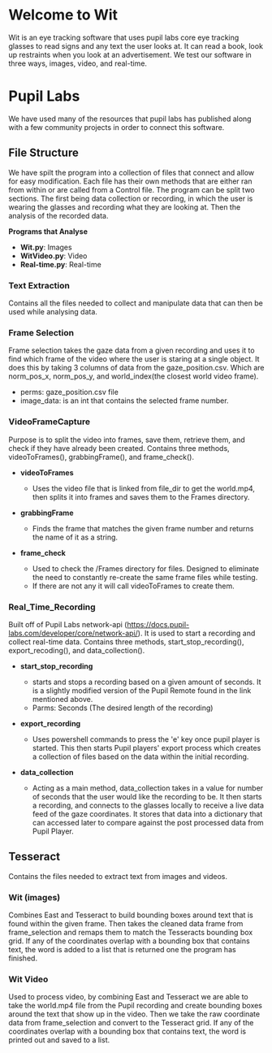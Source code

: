 # Welcome to Wit
Wit is an eye tracking software that uses pupil labs core eye tracking glasses to read signs and any text the user looks at. It can read a book, look up restraints when you look at an advertisement.
We test our software in three ways, images, video, and real-time.


# Pupil Labs
We have used many of the resources that pupil labs has published along with a few community projects in order to connect this software.


## File Structure
We have spilt the program into a collection of files that connect and allow for easy modification. 
Each file has their own methods that are either ran from within or are called from a Control file.
The program can be split two sections. The first being data collection or recording, in which the user is wearing the glasses and recording what they are looking at. Then the analysis of the recorded data.

**Programs that Analyse**
- **Wit.py**: Images
- **WitVideo.py**: Video
- **Real-time.py**: Real-time

### Text Extraction
Contains all the files needed to collect and manipulate data that can then be used while analysing data.

### Frame Selection
Frame selection takes the gaze data from a given recording and uses it to find which frame of the video where the user is staring at a single object.
It does this by taking 3 columns of data from the gaze_position.csv. Which are norm_pos_x, norm_pos_y, and world_index(the closest world video frame).
- perms: gaze_position.csv file
- image_data: is an int that contains the selected frame number.

### VideoFrameCapture
Purpose is to split the video into frames, save them, retrieve them, and check if they have already been created.
Contains three methods, videoToFrames(), grabbingFrame(), and frame_check().

- **videoToFrames**
    - Uses the video file that is linked from file_dir to get the world.mp4, then splits it into frames and saves them 
to the Frames directory.

- **grabbingFrame**
    - Finds the frame that matches the given frame number and returns the name of it as a string.

- **frame_check**
    - Used to check the /Frames directory for files. Designed to eliminate the need to constantly re-create the same frame files while testing.
    - If there are not any it will call videoToFrames to create them.

### Real_Time_Recording
Built off of Pupil Labs network-api (https://docs.pupil-labs.com/developer/core/network-api/). It is used to start a recording and collect real-time data. 
Contains three methods, start_stop_recording(), export_recoding(), and data_collection().

- **start_stop_recording**
    - starts and stops a recording based on a given amount of seconds. It is a slightly modified version of the Pupil Remote found in the link mentioned above.
    - Parms: Seconds (The desired length of the recording)

- **export_recording**
    - Uses powershell commands to press the 'e' key once pupil player is started. This then starts 
    Pupil players' export process which creates a collection of files based on the data within the initial recording.

- **data_collection**
    - Acting as a main method, data_collection takes in a value for number of seconds that the user would like the recording to be. 
    It then starts a recording, and connects to the glasses locally to receive a live data feed of the gaze coordinates.
    It stores that data into a dictionary that can accessed later to compare against the post processed data from 
    Pupil Player.

## Tesseract
Contains the files needed to extract text from images and videos.

### Wit (images)
Combines East and Tesseract to build bounding boxes around text that is found within the given frame.
Then takes the cleaned data frame from frame_selection and remaps them to match the Tesseracts
bounding box grid. If any of the coordinates overlap with a bounding box that contains text, the word is added to a list that is returned one the program has finished.

### Wit Video
Used to process video, by combining East and Tesseract we are able to take the world.mp4 file from the Pupil recording and create bounding boxes around the text that show up in the video.
Then we take the raw coordinate data     from frame_selection and convert to the Tesseract grid.
If any of the coordinates overlap with a bounding box that contains text, the word is printed out and saved to a list.

